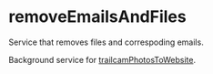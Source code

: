 # removeEmailsAndFiles

Service that removes files and correspoding emails.

Background service for [trailcamPhotosToWebsite](https://github.com/naabvb/trailcamPhotosToWebsite).
